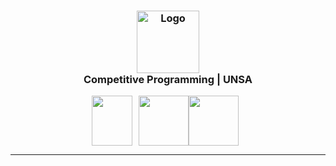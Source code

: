 <!-- Este es el codigo para el titulo -->
<h3 align="center">
    <img src="https://avatars.githubusercontent.com/u/14677506?s=200&v=4" width="100" alt="Logo"/><br/>
    Competitive Programming | UNSA
</h3>

<!-- Este es para los logos -->
<p align="center" style="display: flex; justify-content: center; align-items: center;">
    <!-- LOGO DE UNSA -->
    <a href="https://www.unsa.edu.pe">
        <img src="https://upload.wikimedia.org/wikipedia/commons/f/f9/Escudo_UNSA.png" width="65" height="80" style="margin-right: 10px;">
    </a>
    <!-- LOGO ABET -->
    <a href="https://www.unsa.edu.pe/escuela-profesional-de-ingenieria-de-sistemas-recibe-acreditacion-de-abet-por-10-anos/">
        <img src="https://acortar.link/BywATx" width="80" height="80">
    </a>
    <!-- LOGO EPIS -->
    <a href="https://fips.unsa.edu.pe/ingenieriadesistemas/">
        <img src="https://acortar.link/RnSqTd" width="80" height="80" style="margin-right: 10px;">
    </a>
</p>

<hr> <!-- Línea divisoria -->
